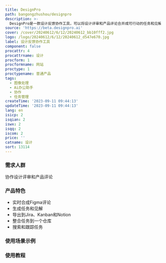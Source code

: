 ```yaml
---
title: DesignPro
path: bangongzhushou/designpro
description: >-
  DesignPro是一款设计反馈协作工具，可以将设计评审和产品评论合并成可行动的任务和见解。它可以通过Figma和Figjam实时合成Figma中的评论，并从Loom/Zoom中生成交流记录。DesignPro还能自动标记、优先级和指派任务，支持导出到Jira、Kanban和Notion等工具。你可以将来自Figma、Loom、Slack等应用的任务整合到一个仓库中，随时搜索和跟踪重要任务。
source: 'https://beta.designpro.ai'
cover: /cover/20240612/6/12/20240612_bb10fff2.jpg
logo: /logo/20240612/6/12/20240612_d547e670.jpg
label: 设计反馈协作工具
component: false
procattr: 4
procattrname: 设计
procform: 1
procformname: 网站
proctype: 1
proctypename: 普通产品
tags:
  - 图像处理
  - Ai办公助手
  - 协作
  - 任务管理
createTime: '2023-09-11 09:44:13'
updateTime: '2023-09-11 09:44:13'
lang: en
isicp: 2
isqian: 2
iswx: 2
isqq: 2
iscom: 2
price: ''
catname: 设计
sort: 13114
---
```




### 需求人群
协作设计评审和产品评论

### 产品特色
- 实时合成Figma评论
- 生成任务和见解
- 导出到Jira、Kanban和Notion
- 整合任务到一个仓库
- 搜索和跟踪任务

### 使用场景示例


### 使用教程


  
